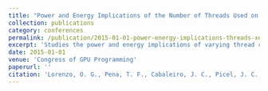 ```yaml
---
title: "Power and Energy Implications of the Number of Threads Used on the Intel Xeon Phi. Multicore and GPU Programming"
collection: publications
category: conferences
permalink: /publication/2015-01-01-power-energy-implications-threads-xeon-phi
excerpt: 'Studies the power and energy implications of varying thread counts on Intel Xeon Phi processors for multicore and GPU programming applications.'
date: 2015-01-01
venue: 'Congress of GPU Programming'
paperurl: ''
citation: 'Lorenzo, O. G., Pena, T. F., Cabaleiro, J. C., Picel, J. C., Rivera, F. F., & Nikolopoulos, D. S. (2015). &quot;Power and Energy Implications of the Number of Threads Used on the Intel Xeon Phi. Multicore and GPU Programming.&quot; In <i>Second Congress of GPU Programming</i>, 1-8.'
---
```

